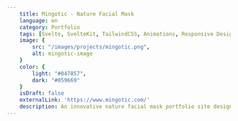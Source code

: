 ```yaml
---
    title: Mingotic - Nature Facial Mask
    language: en
    category: Portfolio
    tags: [Svelte, SvelteKit, TailwindCSS, Animations, Responsive Design, Cloudflare ]
    image: {
        src: "/images/projects/mingotic.png",
        alt: mingotic-image
    }
    color: {
        light: "#047857",
        dark: "#059669"
    }
    isDraft: false
    externalLink: 'https://www.mingotic.com/'
    description: An innovative nature facial mask portfolio site designed to connect with their social media platforms and amplifying brand engagement
---
```

